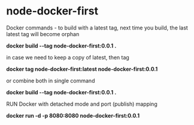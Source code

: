 # node-docker-first


Docker commands - to build with a latest tag, next time you build, the last latest tag will become orphan


**docker build --tag node-docker-first:0.0.1 .**

in case we need to keep a copy of latest, then tag


**docker tag node-docker-first:latest node-docker-first:0.0.1**


or combine both in single command


**docker build --tag node-docker-first:0.0.1 .**


RUN Docker with detached mode and port (publish) mapping


**docker run -d -p 8080:8080 node-docker-first:0.0.1**
